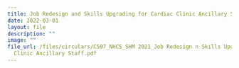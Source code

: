 ```yaml
---
title: Job Redesign and Skills Upgrading for Cardiac Clinic Ancillary Staff
date: 2022-03-01
layout: file
description: ""
image: ""
file_url: /files/circulars/C597_NHCS_SHM 2021_Job Redesign n Skills Upgrading for Cardiac
  Clinic Ancillary Staff.pdf
---
```

